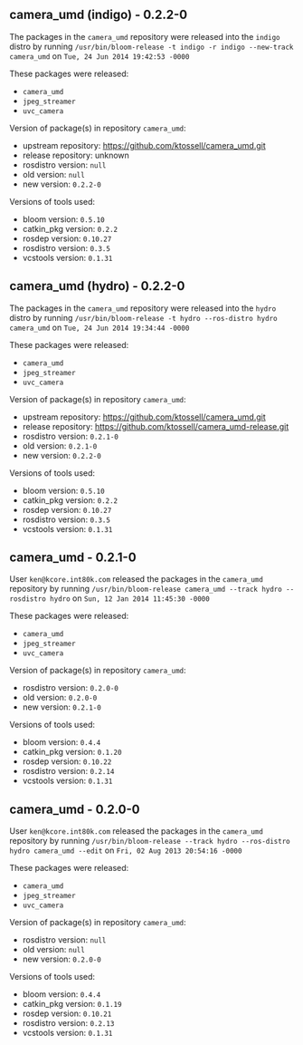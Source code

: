 ## camera_umd (indigo) - 0.2.2-0

The packages in the `camera_umd` repository were released into the `indigo` distro by running `/usr/bin/bloom-release -t indigo -r indigo --new-track camera_umd` on `Tue, 24 Jun 2014 19:42:53 -0000`

These packages were released:
- `camera_umd`
- `jpeg_streamer`
- `uvc_camera`

Version of package(s) in repository `camera_umd`:
- upstream repository: https://github.com/ktossell/camera_umd.git
- release repository: unknown
- rosdistro version: `null`
- old version: `null`
- new version: `0.2.2-0`

Versions of tools used:
- bloom version: `0.5.10`
- catkin_pkg version: `0.2.2`
- rosdep version: `0.10.27`
- rosdistro version: `0.3.5`
- vcstools version: `0.1.31`


## camera_umd (hydro) - 0.2.2-0

The packages in the `camera_umd` repository were released into the `hydro` distro by running `/usr/bin/bloom-release -t hydro --ros-distro hydro camera_umd` on `Tue, 24 Jun 2014 19:34:44 -0000`

These packages were released:
- `camera_umd`
- `jpeg_streamer`
- `uvc_camera`

Version of package(s) in repository `camera_umd`:
- upstream repository: https://github.com/ktossell/camera_umd.git
- release repository: https://github.com/ktossell/camera_umd-release.git
- rosdistro version: `0.2.1-0`
- old version: `0.2.1-0`
- new version: `0.2.2-0`

Versions of tools used:
- bloom version: `0.5.10`
- catkin_pkg version: `0.2.2`
- rosdep version: `0.10.27`
- rosdistro version: `0.3.5`
- vcstools version: `0.1.31`


## camera_umd - 0.2.1-0

User `ken@kcore.int80k.com` released the packages in the `camera_umd` repository by running `/usr/bin/bloom-release camera_umd --track hydro --rosdistro hydro` on `Sun, 12 Jan 2014 11:45:30 -0000`

These packages were released:
- `camera_umd`
- `jpeg_streamer`
- `uvc_camera`

Version of package(s) in repository `camera_umd`:
- rosdistro version: `0.2.0-0`
- old version: `0.2.0-0`
- new version: `0.2.1-0`

Versions of tools used:
- bloom version: `0.4.4`
- catkin_pkg version: `0.1.20`
- rosdep version: `0.10.22`
- rosdistro version: `0.2.14`
- vcstools version: `0.1.31`


## camera_umd - 0.2.0-0

User `ken@kcore.int80k.com` released the packages in the `camera_umd` repository by running `/usr/bin/bloom-release --track hydro --ros-distro hydro camera_umd --edit` on `Fri, 02 Aug 2013 20:54:16 -0000`

These packages were released:
- `camera_umd`
- `jpeg_streamer`
- `uvc_camera`

Version of package(s) in repository `camera_umd`:
- rosdistro version: `null`
- old version: `null`
- new version: `0.2.0-0`

Versions of tools used:
- bloom version: `0.4.4`
- catkin_pkg version: `0.1.19`
- rosdep version: `0.10.21`
- rosdistro version: `0.2.13`
- vcstools version: `0.1.31`



